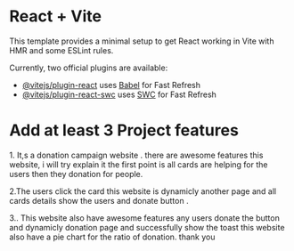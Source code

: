 # React + Vite

This template provides a minimal setup to get React working in Vite with HMR and some ESLint rules.

Currently, two official plugins are available:

- [@vitejs/plugin-react](https://github.com/vitejs/vite-plugin-react/blob/main/packages/plugin-react/README.md) uses [Babel](https://babeljs.io/) for Fast Refresh
- [@vitejs/plugin-react-swc](https://github.com/vitejs/vite-plugin-react-swc) uses [SWC](https://swc.rs/) for Fast Refresh

<h1>Add at least 3 Project features </h1>
<p>
 1. It,s a donation campaign website . there are awesome features this website, i will try explain it the first point is all cards are helping for the users then they donation for people.

 2.The users click the card this website is dynamicly  another page and all cards details show the users and donate button .

 3.. This website also have awesome features any users donate the button and dynamicly donation page and successfully show the toast this website also have a pie chart for the ratio of donation. thank you
  </p>